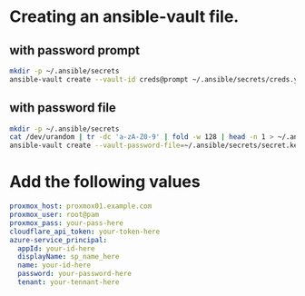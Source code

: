 # Creating an ansible-vault file.

## with password prompt

```bash
mkdir -p ~/.ansible/secrets
ansible-vault create --vault-id creds@prompt ~/.ansible/secrets/creds.yml
```

## with password file

```bash
mkdir -p ~/.ansible/secrets
cat /dev/urandom | tr -dc 'a-zA-Z0-9' | fold -w 128 | head -n 1 > ~/.ansible/secrets/secret.key
ansible-vault create --vault-password-file=~/.ansible/secrets/secret.key ~/.ansible/secrets/creds.yml
```

# Add the following values

```yaml
proxmox_host: proxmox01.example.com
proxmox_user: root@pam
proxmox_pass: your-pass-here
cloudflare_api_token: your-token-here
azure-service_principal:
  appId: your-id-here
  displayName: sp_name_here
  name: your-id-here
  password: your-password-here
  tenant: your-tennant-here
```
